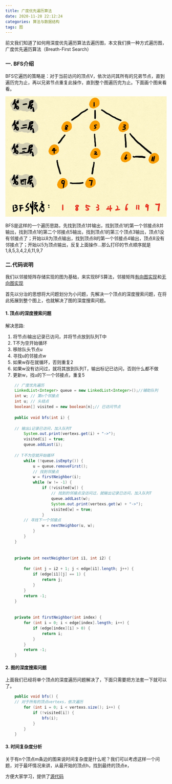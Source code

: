 ```yaml
---
title: 广度优先遍历算法
date: 2020-11-28 22:12:24
categories: 算法与数据结构
tags: 图
---
```


前文我们知道了如何用深度优先遍历算法去遍历图，本文我们换一种方式遍历图，广度优先遍历算法（Breath-First Search）

### 一. BFS介绍

BFS它遍历的策略是：对于当前访问的顶点V，依次访问其所有的兄弟节点，直到遍历完为止，再以兄弟节点重复此操作，直到整个图遍历完为止。下面画个图来看看。

![title](https://raw.githubusercontent.com/Demo233/images/main/gitnote/2020/11/28/1606573744520-1606573771391.jpg)

BFS是这样的一个遍历思路，先找到顶点1并输出，找到顶点1的第一个邻接点8并输出，找到顶点1的第二个邻接点5输出，找到顶点1的第三个顶点3输出，顶点1没有邻接点了；开始以8为顶点输出，找到顶点8的第一个邻接点4输出，顶点8没有邻接点了；开始以5为顶点输出，反复上面操作...那么打印的节点顺序就是1,8,5,3,4,2,6,11,9,7

### 二.代码说明

我们以邻接矩阵存储实现的图为基础，来实现BFS算法，邻接矩阵[有向图实现](http://yihao.ml/2020/11/22/2020%E5%B9%B411%E6%9C%8822%E6%97%A514:11:18_%E9%82%BB%E6%8E%A5%E7%9F%A9%E9%98%B5%E6%9C%89%E5%90%91%E5%9B%BE/)和[无向图实现](http://yihao.ml/2020/11/21/2020%E5%B9%B411%E6%9C%8821%E6%97%A522:45:32_%E9%82%BB%E6%8E%A5%E7%9F%A9%E9%98%B5%E6%97%A0%E5%90%91%E5%9B%BE/)

首先以分治的思想将大问题划分为小问题，先解决一个顶点的深度搜索问题，在将此拓展到整个图上，也就解决了图的深度搜索问题。

#### 1. 顶点i的深度搜索问题

解决思路: 
1. 将节点i输出记录已访问，并将节点放到队列T中
2. T不为空开始循环
3. 移除队头节点u
4. 寻找u的邻接点w
5. 如果w存在就循环，否则重复2
6. 如果w没有访问过，就将其放到队列T，输出标记已访问，否则什么都不做
7. 更新w，找u的下一个邻接点，重复5

```java
    // 广度优先遍历
    LinkedList<Integer> queue = new LinkedList<Integer>();//辅助队列
    int w; // 第n个邻接点
    int u; // 头结点
    boolean[] visited = new boolean[n];// 已访问节点
    
    public void bfs(int i) {

	// 输出i记录已访问，加入队列T
        System.out.print(vertexs.get(i) + "->");
        visited[i] = true;
        queue.addLast(i);
	
	// T不为空就开始循环
        while (!queue.isEmpty()) {
            u = queue.removeFirst();
            // 找到邻接点
            w = firstNeighbor(i);
            while (w != -1) {
                if (!visited[w]) {
                    // 找到的邻接点没访问过，就输出记录已访问，加入队列T
                    queue.addLast(w);
                    System.out.print(vertexs.get(w) + "->");
                    visited[w] = true;
                }
		// 寻找下一个邻接点
                w = nextNeighbor(u, w);
            }
        }
    }


    private int nextNeighbor(int i1, int i2) {

        for (int j = i2 + 1; j < edge[i1].length; j++) {
            if (edge[i1][j] == 1) {
                return j;
            }
        }
        return -1;
    }


    private int firstNeighbor(int index) {
        for (int i = 0; i < edge[index].length; i++) {
            if (edge[index][i] > 0) {
                return i;
            }
        }
        return -1;
    }

```

#### 2. 图的深度搜索问题

上面我们已经将单个顶点的深度遍历问题解决了，下面只需要把方法套一下就可以了。

```java
    public void bfs() {
	// 对于所有的顶点vertexs，依次遍历
        for (int i = 0; i < vertexs.size(); i++) {
            if (!visited[i]) {
                bfs(i);
            }
        }
    }
```

#### 3. 时间复杂度分析

关于有n个顶点m条边的图来说时间复杂度是什么呢？我们可以考虑这样一个问题，对于最坏情况来讲，从最开始的顶点h，找到最终的顶点e，


方便大家学习，提供了[源代码](https://github.com/Demo233/algorithm/blob/master/src/main/java/com/paic/graph/Graph.java)

